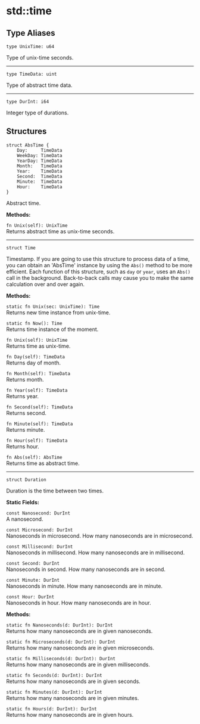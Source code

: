 # std::time

## Type Aliases

```jule
type UnixTime: u64
```
Type of unix-time seconds.

---

```jule
type TimeData: uint
```
Type of abstract time data.

---

```jule
type DurInt: i64
```
Integer type of durations.

## Structures

```jule
struct AbsTime {
    Day:     TimeData
    WeekDay: TimeData
    YearDay: TimeData
    Month:   TimeData
    Year:    TimeData
    Second:  TimeData
    Minute:  TimeData
    Hour:    TimeData
}
```
Abstract time.

**Methods:**

`fn Unix(self): UnixTime`\
Returns abstract time as unix-time seconds.

---

```jule
struct Time
```
Timestamp.
If you are going to use this structure to process data of a time, you can obtain an 'AbsTime' instance by using the `Abs()` method to be more efficient. Each function of this structure, such as `day` or `year`, uses an `Abs()` call in the background. Back-to-back calls may cause you to make the same calculation over and over again.

**Methods:**

`static fn Unix(sec: UnixTime): Time`\
Returns new time instance from unix-time.

`static fn Now(): Time`\
Returns time instance of the moment.

`fn Unix(self): UnixTime`\
Returns time as unix-time.

`fn Day(self): TimeData`\
Returns day of month.

`fn Month(self): TimeData`\
Returns month.

`fn Year(self): TimeData`\
Returns year.

`fn Second(self): TimeData`\
Returns second.

`fn Minute(self): TimeData`\
Returns minute.

`fn Hour(self): TimeData`\
Returns hour.

`fn Abs(self): AbsTime`\
Returns time as abstract time.

---

```jule
struct Duration
```
Duration is the time between two times.

**Static Fields:**

`const Nanosecond: DurInt`\
A nanosecond.

`const Microsecond: DurInt`\
Nanoseconds in microsecond.
How many nanoseconds are in microsecond.

`const Millisecond: DurInt`\
Nanoseconds in millisecond.
How many nanoseconds are in millisecond.

`const Second: DurInt`\
Nanoseconds in second.
How many nanoseconds are in second.

`const Minute: DurInt`\
Nanoseconds in minute.
How many nanoseconds are in minute.

`const Hour: DurInt`\
Nanoseconds in hour.
How many nanoseconds are in hour.

**Methods:**

`static fn Nanoseconds(d: DurInt): DurInt`\
Returns how many nanoseconds are in given nanoseconds.

`static fn Microseconds(d: DurInt): DurInt`\
Returns how many nanoseconds are in given microseconds.

`static fn Milliseconds(d: DurInt): DurInt`\
Returns how many nanoseconds are in given milliseconds.

`static fn Seconds(d: DurInt): DurInt`\
Returns how many nanoseconds are in given seconds.

`static fn Minutes(d: DurInt): DurInt`\
Returns how many nanoseconds are in given minutes.

`static fn Hours(d: DurInt): DurInt`\
Returns how many nanoseconds are in given hours.